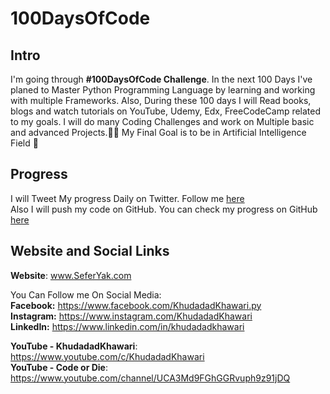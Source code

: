 # 100DaysOfCode
## Intro
I'm going through **#100DaysOfCode Challenge**. In the next 100 Days I've planed to Master Python Programming Language by learning and working with multiple Frameworks. Also, During these 100 days I will Read books, blogs and watch tutorials on YouTube, Udemy, Edx, FreeCodeCamp related to my goals.
I will do many Coding Challenges and work on Multiple basic and advanced Projects.👨‍💻
My Final Goal is to be in Artificial Intelligence  Field 🤖

## Progress
I will Tweet My progress Daily on Twitter.
Follow me [here](https://twitter.com/khudadadkhawari) <br/>
Also I will push my code on GitHub.
You can check my progress on GitHub [here](https://github.com/KhudadadKhawari/100-days-of-code/edit/master/log.md)

## Website and Social Links
**Website**:
www.SeferYak.com

You Can Follow me On Social Media:<br>
**Facebook:** https://www.facebook.com/KhudadadKhawari.py <br>
**Instagram:** https://www.instagram.com/KhudadadKhawari <br>
**LinkedIn:** https://www.linkedin.com/in/khudadadkhawari <br>

**YouTube - KhudadadKhawari**:
https://www.youtube.com/c/KhudadadKhawari <br>
**YouTube - Code or Die**: https://www.youtube.com/channel/UCA3Md9FGhGGRvuph9z91jDQ <br>
